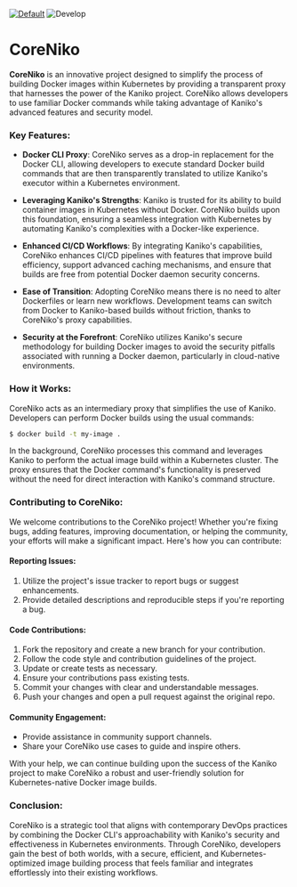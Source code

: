 [![Default](https://github.com/CoreViewInc/CoreNiko/actions/workflows/go.yml/badge.svg)](https://github.com/CoreViewInc/CoreNiko/actions/workflows/go.yml)
![Develop](https://github.com/CoreViewInc/CoreNiko/actions/workflows/go.yml/badge.svg?branch=develop)

# CoreNiko

**CoreNiko** is an innovative project designed to simplify the process of building Docker images within Kubernetes by providing a transparent proxy that harnesses the power of the Kaniko project. CoreNiko allows developers to use familiar Docker commands while taking advantage of Kaniko's advanced features and security model.

### Key Features:

- **Docker CLI Proxy**: CoreNiko serves as a drop-in replacement for the Docker CLI, allowing developers to execute standard Docker build commands that are then transparently translated to utilize Kaniko's executor within a Kubernetes environment.

- **Leveraging Kaniko's Strengths**: Kaniko is trusted for its ability to build container images in Kubernetes without Docker. CoreNiko builds upon this foundation, ensuring a seamless integration with Kubernetes by automating Kaniko's complexities with a Docker-like experience.

- **Enhanced CI/CD Workflows**: By integrating Kaniko's capabilities, CoreNiko enhances CI/CD pipelines with features that improve build efficiency, support advanced caching mechanisms, and ensure that builds are free from potential Docker daemon security concerns.

- **Ease of Transition**: Adopting CoreNiko means there is no need to alter Dockerfiles or learn new workflows. Development teams can switch from Docker to Kaniko-based builds without friction, thanks to CoreNiko's proxy capabilities.

- **Security at the Forefront**: CoreNiko utilizes Kaniko's secure methodology for building Docker images to avoid the security pitfalls associated with running a Docker daemon, particularly in cloud-native environments.

### How it Works:

CoreNiko acts as an intermediary proxy that simplifies the use of Kaniko. Developers can perform Docker builds using the usual commands:

```sh
$ docker build -t my-image .
```

In the background, CoreNiko processes this command and leverages Kaniko to perform the actual image build within a Kubernetes cluster. The proxy ensures that the Docker command's functionality is preserved without the need for direct interaction with Kaniko's command structure.

### Contributing to CoreNiko:

We welcome contributions to the CoreNiko project! Whether you're fixing bugs, adding features, improving documentation, or helping the community, your efforts will make a significant impact. Here's how you can contribute:

#### Reporting Issues:

1. Utilize the project's issue tracker to report bugs or suggest enhancements.
2. Provide detailed descriptions and reproducible steps if you're reporting a bug.

#### Code Contributions:

1. Fork the repository and create a new branch for your contribution.
2. Follow the code style and contribution guidelines of the project.
3. Update or create tests as necessary.
4. Ensure your contributions pass existing tests.
5. Commit your changes with clear and understandable messages.
6. Push your changes and open a pull request against the original repo.

#### Community Engagement:

- Provide assistance in community support channels.
- Share your CoreNiko use cases to guide and inspire others.

With your help, we can continue building upon the success of the Kaniko project to make CoreNiko a robust and user-friendly solution for Kubernetes-native Docker image builds.

### Conclusion:

CoreNiko is a strategic tool that aligns with contemporary DevOps practices by combining the Docker CLI's approachability with Kaniko's security and effectiveness in Kubernetes environments. Through CoreNiko, developers gain the best of both worlds, with a secure, efficient, and Kubernetes-optimized image building process that feels familiar and integrates effortlessly into their existing workflows.